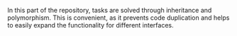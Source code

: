 In this part of the repository, tasks are solved through inheritance and polymorphism. 
This is convenient, as it prevents code duplication and helps to easily expand the functionality
for different interfaces.